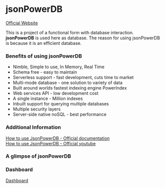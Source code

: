 # jsonPowerDB

[Official Website](https://login2explore.com/)

This is a project of a functional form with database interaction. <strong>jsonPowerDB</strong> is used here as database. The reason for using jsonPowerDB is because it is an efficient database.

### Benefits of using jsonPowerDB

- Nimble, Simple to use, In Memory, Real Time
- Schema free - easy to maintain
- Serverless support - fast development, cuts time to market
- Multi-mode database - one solution to variety of data
- Built around worlds fastest indexing engine PowerIndex
- Web services API - low development cost
- A single instance - Million indexes
- Inbuilt support for querying multiple databases
- Multiple security layers
- Server-side native noSQL - best performance

### Additional Information

[How to use JsonPowerDB - Official documentation](https://login2explore.com/jpdb/docs.html) </br>
[How to use JsonPowerDB - Official youtube](https://www.youtube.com/watch?v=GT8TTtqPloE&t=4s&ab_channel=JsonPowerDB)

### A glimpse of jsonPowerDB
### Dashboard
[Dashboard](https://github.com/ThakurSaad/jsonPowerDB/blob/main/assets/dashboard.png)
